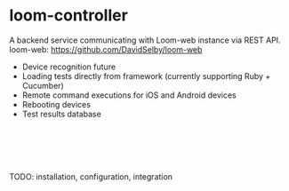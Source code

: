 # loom-controller


A backend service communicating with Loom-web instance via REST API.
loom-web: https://github.com/DavidSelby/loom-web


 - Device recognition future
 - Loading tests directly from framework (currently supporting Ruby + Cucumber)
 - Remote command executions for iOS and Android devices
 - Rebooting devices
 - Test results database
 <br>
 <br>
 <br>
 <br>
 
TODO: installation, configuration, integration
